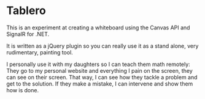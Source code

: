 Tablero
=======

This is an experiment at creating a whiteboard using the Canvas API and SignalR for .NET. 

It is written as a jQuery plugin so you can really use it as a stand alone, very rudimentary, painting tool.

I personally use it with my daughters so I can teach them math remotely: They go to my personal website and everything
I pain on the screen, they can see on their screen. That way, I can see how they tackle a problem and get to the solution.
If they make a mistake, I can intervene and show them how is done.

